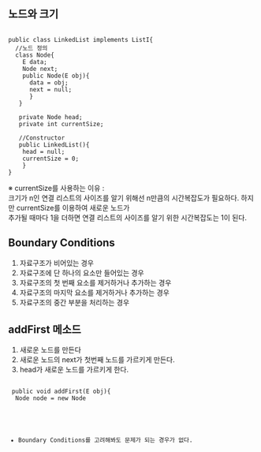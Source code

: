 ## 노드와 크기
<pre><code>
public class LinkedList<E> implements ListI<E>{
  //노드 정의
  class Node<E>{
    E data;
    Node<E> next;
    public Node(E obj){
      data = obj;
      next = null;
      }
   }
   
   private Node<E> head;
   private int currentSize;
   
   //Constructor
   public LinkedList(){
    head = null;
    currentSize = 0;
    }
}
</code></pre>

※ currentSize를 사용하는 이유 :<br>
 크기가 n인 연결 리스트의 사이즈를 알기 위해선 n만큼의 시간복잡도가 필요하다. 하지만 currentSize를 이용하여 새로운 노드가<br>
 추가될 때마다 1을 더하면 연결 리스트의 사이즈를 알기 위한 시간복잡도는 1이 된다.
 
 
 ## Boundary Conditions
 1. 자료구조가 비어있는 경우
 2. 자료구조에 단 하나의 요소만 들어있는 경우
 3. 자료구조의 첫 번째 요소를 제거하거나 추가하는 경우
 4. 자료구조의 마지막 요소를 제거하거나 추가하는 경우
 5. 자료구조의 중간 부분을 처리하는 경우
 
 
 ## addFirst 메소드
 1. 새로운 노드를 만든다
 2. 새로운 노드의 next가 첫번째 노드를 가르키게 만든다.
 3. head가 새로운 노드를 가르키게 한다.
 <pre><code>
 public void addFirst(E obj){
  Node<E> node = new Node<E><obj);
  node.next = head;
  head = node;
 }
 </code></pre>
 
 * Boundary Conditions를 고려해봐도 문제가 되는 경우가 없다.
